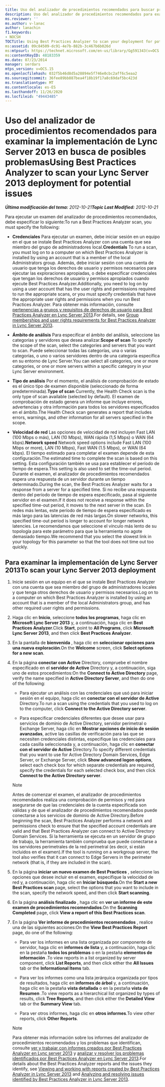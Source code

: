 ```yaml
---
title: Uso del analizador de procedimientos recomendados para buscar problemas potenciales en la implementación
description: Uso del analizador de procedimientos recomendados para examinar la implementación en busca de posibles problemas.
ms.reviewer: ''
ms.author: v-lanac
author: lanachin
f1.keywords:
- NOCSH
TOCTitle: Using Best Practices Analyzer to scan your deployment for potential issues
ms:assetid: 09c84509-dc91-4e7b-882b-3c467b6b026d
ms:mtpsurl: https://technet.microsoft.com/en-us/library/Gg591343(v=OCS.15)
ms:contentKeyID: 48183359
ms.date: 07/23/2014
manager: serdars
mtps_version: v=OCS.15
ms.openlocfilehash: 032f5b46d8d5a28894e5f746e0cbc2aff6c5eaa2
ms.sourcegitcommit: 36fee89bb887bea4f18b19f17a8c69daf5bc423d
ms.translationtype: MT
ms.contentlocale: es-ES
ms.lasthandoff: 11/26/2020
ms.locfileid: "49443485"
---
```

# <a name="using-best-practices-analyzer-to-scan-your-lync-server-2013-deployment-for-potential-issues"></a><span data-ttu-id="3d66e-103">Uso del analizador de procedimientos recomendados para examinar la implementación de Lync Server 2013 en busca de posibles problemas</span><span class="sxs-lookup"><span data-stu-id="3d66e-103">Using Best Practices Analyzer to scan your Lync Server 2013 deployment for potential issues</span></span>

<div data-xmlns="http://www.w3.org/1999/xhtml">

<div class="topic" data-xmlns="http://www.w3.org/1999/xhtml" data-msxsl="urn:schemas-microsoft-com:xslt" data-cs="https://msdn.microsoft.com/">

<div data-asp="https://msdn2.microsoft.com/asp">



</div>

<div id="mainSection">

<div id="mainBody"><span data-ttu-id="3d66e-104">

<span> </span></span><span class="sxs-lookup"><span data-stu-id="3d66e-104">

<span> </span></span></span>

<span data-ttu-id="3d66e-105">_**Última modificación del tema:** 2012-10-21_</span><span class="sxs-lookup"><span data-stu-id="3d66e-105">_**Topic Last Modified:** 2012-10-21_</span></span>

<span data-ttu-id="3d66e-106">Para ejecutar un examen del analizador de procedimientos recomendados, debe especificar lo siguiente:</span><span class="sxs-lookup"><span data-stu-id="3d66e-106">To run a Best Practices Analyzer scan, you must specify the following:</span></span>

  - <span data-ttu-id="3d66e-107">**Credenciales**   Para ejecutar un examen, debe iniciar sesión en un equipo en el que se instale Best Practices Analyzer con una cuenta que sea miembro del grupo de administradores local.</span><span class="sxs-lookup"><span data-stu-id="3d66e-107">**Credentials**   To run a scan, you must log on to a computer on which Best Practices Analyzer is installed by using an account that is a member of the local Administrators group.</span></span> <span data-ttu-id="3d66e-108">Además, debe iniciar sesión con una cuenta de usuario que tenga los derechos de usuario y permisos necesarios para ejecutar las exploraciones apropiadas, o debe especificar credenciales que tengan los derechos de usuario y permisos apropiados cuando ejecute Best Practices Analyzer.</span><span class="sxs-lookup"><span data-stu-id="3d66e-108">Additionally, you need to log on by using a user account that has the user rights and permissions required to run the appropriate scans, or you must specify credentials that have the appropriate user rights and permissions when you run Best Practices Analyzer.</span></span> <span data-ttu-id="3d66e-109">Para obtener más información, consulte [pertenencias a grupos y requisitos de derechos de usuario para Best Practices Analyzer en Lync Server 2013](lync-server-2013-group-memberships-and-user-rights-requirements-for-best-practices-analyzer.md).</span><span class="sxs-lookup"><span data-stu-id="3d66e-109">For details, see [Group memberships and user rights requirements for Best Practices Analyzer in Lync Server 2013](lync-server-2013-group-memberships-and-user-rights-requirements-for-best-practices-analyzer.md).</span></span>

  - <span data-ttu-id="3d66e-110">**Ámbito de análisis**   Para especificar el ámbito del análisis, seleccione las categorías y servidores que desea analizar.</span><span class="sxs-lookup"><span data-stu-id="3d66e-110">**Scope of scan**   To specify the scope of the scan, select the categories and servers that you want to scan.</span></span> <span data-ttu-id="3d66e-111">Puede seleccionar todas las categorías, una o varias categorías, o uno o varios servidores dentro de una categoría específica en su entorno de Lync Server.</span><span class="sxs-lookup"><span data-stu-id="3d66e-111">You can select all categories, one or more categories, or one or more servers within a specific category in your Lync Server environment.</span></span>

  - <span data-ttu-id="3d66e-112">**Tipo de análisis**   Por el momento, el análisis de comprobación de estado es el único tipo de examen disponible (seleccionado de forma predeterminada).</span><span class="sxs-lookup"><span data-stu-id="3d66e-112">**Type of scan**   Currently, the Health Check scan is the only type of scan available (selected by default).</span></span> <span data-ttu-id="3d66e-113">El examen de comprobación de estado genera un informe que incluye errores, advertencias y otra información para todos los servidores especificados en el ámbito.</span><span class="sxs-lookup"><span data-stu-id="3d66e-113">The Health Check scan generates a report that includes errors, warnings, and other information for all servers specified in the scope.</span></span>

  - <span data-ttu-id="3d66e-114">**Velocidad de red**   Las opciones de velocidad de red incluyen Fast LAN (100 Mbps o más), LAN (10 Mbps), WAN rápida (1,5 Mbps) o WAN (64 kbps).</span><span class="sxs-lookup"><span data-stu-id="3d66e-114">**Network speed**   Network speed options include Fast LAN (100 Mbps or more), LAN (10 Mbps), Fast WAN (1.5 Mbps), or WAN (64 kbps).</span></span> <span data-ttu-id="3d66e-115">El tiempo estimado para completar el examen depende de esta configuración.</span><span class="sxs-lookup"><span data-stu-id="3d66e-115">The estimated time to complete the scan is based on this setting.</span></span> <span data-ttu-id="3d66e-116">Esta configuración también se usa para establecer el período de tiempo de espera.</span><span class="sxs-lookup"><span data-stu-id="3d66e-116">This setting is also used to set the time-out period.</span></span> <span data-ttu-id="3d66e-117">Durante el examen, el analizador de procedimientos recomendados espera una respuesta de un servidor durante un tiempo determinado.</span><span class="sxs-lookup"><span data-stu-id="3d66e-117">During the scan, the Best Practices Analyzer waits for a response from a server for a specified time.</span></span> <span data-ttu-id="3d66e-118">Si no recibe una respuesta dentro del período de tiempo de espera especificado, pasa al siguiente servidor en el examen.</span><span class="sxs-lookup"><span data-stu-id="3d66e-118">If it does not receive a response within the specified time-out period, it moves to the next server in the scan.</span></span> <span data-ttu-id="3d66e-119">En redes más lentas, este período de tiempo de espera especificado es más largo para las latencias de red más largas.</span><span class="sxs-lookup"><span data-stu-id="3d66e-119">On slower networks, this specified time-out period is longer to account for longer network latencies.</span></span> <span data-ttu-id="3d66e-120">Le recomendamos que seleccione el vínculo más lento de su topología para este parámetro para que la herramienta no agote demasiado tiempo.</span><span class="sxs-lookup"><span data-stu-id="3d66e-120">We recommend that you select the slowest link in your topology for this parameter so that the tool does not time out too quickly.</span></span>

<div>

## <a name="to-scan-your-lync-server-2013-deployment"></a><span data-ttu-id="3d66e-121">Para examinar la implementación de Lync Server 2013</span><span class="sxs-lookup"><span data-stu-id="3d66e-121">To scan your Lync Server 2013 deployment</span></span>

1.  <span data-ttu-id="3d66e-122">Inicie sesión en un equipo en el que se instale Best Practices Analyzer con una cuenta que sea miembro del grupo de administradores locales y que tenga otros derechos de usuario y permisos necesarios.</span><span class="sxs-lookup"><span data-stu-id="3d66e-122">Log on to a computer on which Best Practices Analyzer is installed by using an account that is a member of the local Administrators group, and has other required user rights and permissions.</span></span>

2.  <span data-ttu-id="3d66e-123">Haga clic en **Inicio**, seleccione **todos los programas**, haga clic en **Microsoft Lync Server 2013** y, a continuación, haga clic en **Best Practices Analyzer**.</span><span class="sxs-lookup"><span data-stu-id="3d66e-123">Click **Start**, point to **All Programs**, click **Microsoft Lync Server 2013**, and then click **Best Practices Analyzer**.</span></span>

3.  <span data-ttu-id="3d66e-124">En la pantalla de **bienvenida** , haga clic en **seleccionar opciones para una nueva exploración**.</span><span class="sxs-lookup"><span data-stu-id="3d66e-124">On the **Welcome** screen, click **Select options for a new scan**.</span></span>

4.  <span data-ttu-id="3d66e-125">En la página **conectar con Active** Directory, compruebe el nombre especificado en el **servidor de Active** Directory y, a continuación, siga uno de estos procedimientos:</span><span class="sxs-lookup"><span data-stu-id="3d66e-125">On the **Connect to Active Directory** page, verify the name specified in **Active Directory Server**, and then do one of the following:</span></span>
    
      - <span data-ttu-id="3d66e-126">Para ejecutar un análisis con las credenciales que usó para iniciar sesión en el equipo, haga clic en **conectar con el servidor de Active** Directory.</span><span class="sxs-lookup"><span data-stu-id="3d66e-126">To run a scan using the credentials that you used to log on to the computer, click **Connect to the Active Directory server**.</span></span>
    
      - <span data-ttu-id="3d66e-127">Para especificar credenciales diferentes que desee usar para servicios de dominio de Active Directory, servidor perimetral o Exchange Server, haga clic en **Mostrar opciones de inicio de sesión avanzadas**, active las casillas de verificación para las que se necesiten credenciales distintas, especifique las credenciales para cada casilla seleccionada y, a continuación, haga clic en **conectar con el servidor de Active** Directory.</span><span class="sxs-lookup"><span data-stu-id="3d66e-127">To specify different credentials that you want to use for Active Directory Domain Services, Edge Server, or Exchange Server, click **Show advanced logon options**, select each check box for which separate credentials are required, specify the credentials for each selected check box, and then click **Connect to the Active Directory server**.</span></span>
    
    <div>
    

    > [!NOTE]
    > <span data-ttu-id="3d66e-128">Antes de comenzar el examen, el analizador de procedimientos recomendados realiza una comprobación de permisos y red para asegurarse de que las credenciales de la cuenta especificada son válidas y de que el analizador de procedimientos recomendados puede conectarse a los servicios de dominio de Active Directory.</span><span class="sxs-lookup"><span data-stu-id="3d66e-128">Before beginning the scan, Best Practices Analyzer performs a network and permissions check to ensure that the specified account credentials are valid and that Best Practices Analyzer can connect to Active Directory Domain Services.</span></span> <span data-ttu-id="3d66e-129">Si la herramienta se ejecuta en un servidor de grupo de trabajo, la herramienta también comprueba que puede conectarse a los servidores perimetrales de la red perimetral (es decir, si están incluidos en el examen).</span><span class="sxs-lookup"><span data-stu-id="3d66e-129">If the tool is running on a workgroup server, the tool also verifies that it can connect to Edge Servers in the perimeter network (that is, if they are included in the scan).</span></span>

    
    </div>

5.  <span data-ttu-id="3d66e-130">En la página **iniciar un nuevo examen de Best Practices** , seleccione las opciones que desee incluir en el examen, especifique la velocidad de red y, a continuación, haga clic en **Iniciar búsqueda**.</span><span class="sxs-lookup"><span data-stu-id="3d66e-130">On the **Start a new Best Practices scan** page, select the options that you want to include in the scan, specify the network speed, and then click **Start scanning**.</span></span>

6.  <span data-ttu-id="3d66e-131">En la página **análisis finalizado** , haga clic en **ver un informe de este examen de procedimientos recomendados**.</span><span class="sxs-lookup"><span data-stu-id="3d66e-131">On the **Scanning Completed** page, click **View a report of this Best Practices scan**.</span></span>

7.  <span data-ttu-id="3d66e-132">En la página **Ver informe de procedimientos recomendados** , realice una de las siguientes acciones:</span><span class="sxs-lookup"><span data-stu-id="3d66e-132">On the **View Best Practices Report** page, do one of the following:</span></span>
    
      - <span data-ttu-id="3d66e-133">Para ver los informes en una lista organizada por componente de servidor, haga clic en **informes de lista** y, a continuación, haga clic en la pestaña **todos los problemas** o en la pestaña **elementos de información** .</span><span class="sxs-lookup"><span data-stu-id="3d66e-133">To view reports in a list organized by server component, click **List Reports**, and then click either the **All Issues** tab or the **Informational Items** tab.</span></span>
    
      - <span data-ttu-id="3d66e-134">Para ver los informes como una lista jerárquica organizada por tipos de resultados, haga clic en **informes de árbol** y, a continuación, haga clic en la pestaña **vista detallada** o en la pestaña **vista de Resumen** .</span><span class="sxs-lookup"><span data-stu-id="3d66e-134">To view reports as a hierarchical list organized by types of results, click **Tree Reports**, and then click either the **Detailed View** tab or the **Summary View** tab.</span></span>
    
      - <span data-ttu-id="3d66e-135">Para ver otros informes, haga clic en **otros informes**.</span><span class="sxs-lookup"><span data-stu-id="3d66e-135">To view other reports, click **Other Reports**.</span></span>
    
    <div>
    

    > [!NOTE]
    > <span data-ttu-id="3d66e-136">Para obtener más información sobre los informes del analizador de procedimientos recomendados y los problemas que identifican, consulte <A href="lync-server-2013-viewing-and-working-with-reports-created-by-best-practices-analyzer.md">ver y trabajar con informes creados por Best Practices Analyzer en Lync server 2013</A> y <A href="lync-server-2013-analyzing-and-resolving-issues-identified-by-best-practices-analyzer.md">analizar y resolver los problemas identificados por Best Practices Analyzer en Lync Server 2013</A>.</span><span class="sxs-lookup"><span data-stu-id="3d66e-136">For details about the Best Practices Analyzer reports and the issues they identify, see <A href="lync-server-2013-viewing-and-working-with-reports-created-by-best-practices-analyzer.md">Viewing and working with reports created by Best Practices Analyzer in Lync Server 2013</A> and <A href="lync-server-2013-analyzing-and-resolving-issues-identified-by-best-practices-analyzer.md">Analyzing and resolving issues identified by Best Practices Analyzer in Lync Server 2013</A>.</span></span>

    
    <span data-ttu-id="3d66e-137"></div>

</div>

</div>

<span> </span>

</div>

</div>

</span><span class="sxs-lookup"><span data-stu-id="3d66e-137"></div>

</div>

</div>

<span> </span>

</div>

</div>

</span></span></div>

